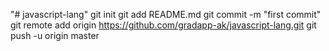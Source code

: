 "# javascript-lang"   git init  git add README.md  git commit -m "first commit"  git remote add origin https://github.com/gradapp-ak/javascript-lang.git  git push -u origin master
